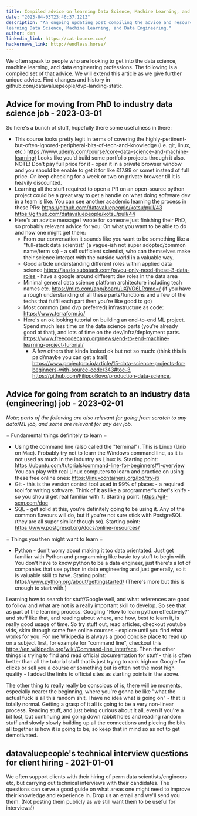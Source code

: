 ```yaml
---
title: Compiled advice on learning Data Science, Machine Learning, and Data Engineering
date: "2023-04-03T23:46:37.121Z"
description: "An ongoing updating post compiling the advice and resources we've given to people on
learning Data Science, Machine Learning, and Data Engineering."
author: dan
linkedin_link: https://cat-bounce.com/
hackernews_link: http://endless.horse/
---
```


We often speak to people who are looking to get into the data science, machine learning, and data
engineering professions. The following is a compiled set of that advice. We will extend this
article as we give further unique advice. Find changes and history in
github.com/datavaluepeople/dvp-landing-static.

## Advice for moving from PhD to industry data science job - 2023-03-01

So here's a bunch of stuff, hopefully there some usefulness in there:

- This course looks pretty legit in terms of covering the
  highly-pertinent-but-often-ignored-peripheral-bits-of-tech-and-knowledge (i.e. git, linux, etc.)
  https://www.udemy.com/course/core-data-science-and-machine-learning/ Looks like you'd build some
  portfolio projects through it also. NOTE! Don’t pay full price for it - open it in a private
  browser window and you should be enable to get it for like £17.99 or somet instead of full price.
  Or keep checking for a week or two on private browser till it is heavily discounted.
- Learning all the stuff required to open a PR on an open-source python project could be a great
  way to get a handle on what doing software dev in a team is like. You can see another academic
  learning the process in these PRs: https://github.com/datavaluepeople/kotsu/pull/43
  https://github.com/datavaluepeople/kotsu/pull/44
- Here's an advice message I wrote for someone just finishing their PhD, so probably relevant
  advice for you: On what you want to be able to do and how one might get there:
  - From our conversation it sounds like you want to be something like a "full-stack data
    scientist" (a vague-ish not super adopted/common name/term so) - a self sufficient scientist,
    who can themselves make their science interact with the outside world in a valuable way.
  - Good article understanding different roles within applied data science
    https://laszlo.substack.com/p/you-only-need-these-3-data-roles - have a google around
    different dev roles in the data area
  - Minimal general data science platform architecture including tech names etc.
    https://miro.com/app/board/uXjVO6LRgmo=/ (if you have a rough understanding of all these
    parts/functions and a few of the techs that fulfil each part then you're like good to go)
  - Most common (and dvp preferred) infrastructure as code: https://www.terraform.io/
  - Here's an ok looking tutorial on building an end-to-end ML project. Spend much less time on
    the data science parts (you're already good at that), and lots of time on the
    dev/infra/deployment parts.
    https://www.freecodecamp.org/news/end-to-end-machine-learning-project-turorial/
    - A few others that kinda looked ok but not so much:  (think this is paid/maybe you can get
      a trail)
      https://www.projectpro.io/article/15-data-science-projects-for-beginners-with-source-code/343#toc-3,
      https://github.com/FilippoBovo/production-data-science,

## Advice for going from scratch to an industry data (engineering) job - 2023-02-01

_Note; parts of the following are also relevant for going from scratch to any data/ML job, and some
are relevant for any dev job._

= Fundamental things definitely to learn =

- Using the command line (also called the "terminal"). This is Linux (Unix on Mac). Probably try
  not to learn the Windows command line, as it is not used as much in the industry as Linux is.
  Starting point: https://ubuntu.com/tutorials/command-line-for-beginners#1-overview You can play
  with real Linux computers to learn and practice on using these free online ones:
  https://linuxcontainers.org/lxd/try-it/
- Git - this is the version control tool used in 99% of places - a required tool for writing
  software. Think of it as like a programmer's chef's knife - so you should get real familiar with
  it. Starting point: https://git-scm.com/doc
- SQL - get solid at this, you're definitely going to be using it. Any of the common flavours will
  do, but if you're not sure stick with PostgreSQL (they are all super similar though so). Starting
  point: https://www.postgresql.org/docs/online-resources/

= Things you then might want to learn =

- Python - don't worry about making it too data orientated. Just get familiar with Python and
  programming like basic toy stuff to begin with. You don't have to know python to be a data
  engineer, just there's a lot of companies that use python in data engineering and just generally,
  so it is valuable skill to have. Staring point: https//www.python.org/about/gettingstarted/
  (There's more but this is enough to start with.)

Learning how to search for stuff/Google well, and what references are good to follow and what are
not is a really important skill to develop. So see that as part of the learning process. Googling
"How to learn python effectively?" and stuff like that, and reading about where, and how, best to
learn it, is really good usage of time. So try stuff out, read articles, checkout youtube vids,
skim through some free online courses - explore until you find what works for you. For me Wikipedia
is always a good concise place to read up on a subject first, for example for "command line",
checkout this https://en.wikipedia.org/wiki/Command-line_interface. Then the other things is trying
to find and read official documentation for stuff - this is often better than all the tutorial
stuff that is just trying to rank high on Google for clicks or sell you a course or something but
is often not the most high quality - I added the links to official sites as starting points in the
above.

The other thing to really really be conscious of is, there will be moments, especially nearer the
beginning, where you're gonna be like "what the actual fuck is all this random shit, I have no idea
what is going on" - that is totally normal. Getting a grasp of it all is going to be a very
non-linear process. Reading stuff, and just being curious about it all, even if you're a bit lost,
but continuing and going down rabbit holes and reading random stuff and slowly slowly building up
all the connections and piecing the bits all together is how it is going to be, so keep that in
mind so as not to get demotivated.

## datavaluepeople's technical interview questions for client hiring - 2021-01-01

We often support clients with their hiring of perm data scientists/engineers etc, but carrying
out technical interviews with their candidates. The questions can serve a good guide on what areas
one might need to improve their knowledge and experience in. Drop us an email and we'll send you
them. (Not posting them publicly as we still want them to be useful for interviews!)

